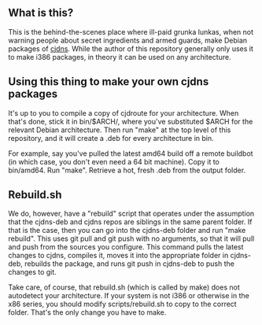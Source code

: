 ## What is this?

This is the behind-the-scenes place where ill-paid grunka lunkas, when not warning people about secret ingredients and armed guards, make Debian packages of [cjdns](https://github.com/cjdelisle/cjdns/). While the author of this repository generally only uses it to make i386 packages, in theory it can be used on any architecture.

## Using this thing to make your own cjdns packages

It's up to you to compile a copy of cjdroute for your architecture. When that's done, stick it in bin/$ARCH/, where you've substituted $ARCH for the relevant Debian architecture. Then run "make" at the top level of this repository, and it will create a .deb for every architecture in bin.

For example, say you've pulled the latest amd64 build off a remote buildbot (in which case, you don't even need a 64 bit machine). Copy it to bin/amd64. Run "make". Retrieve a hot, fresh .deb from the output folder.

## Rebuild.sh

We do, however, have a "rebuild" script that operates under the assumption that the cjdns-deb and cjdns repos are siblings in the same
parent folder. If that is the case, then you can go into the cjdns-deb folder and run "make rebuild". This uses git pull and git push with
no arguments, so that it will pull and push from the sources you configure. This command pulls the latest changes to cjdns, compiles it,
moves it into the appropriate folder in cjdns-deb, rebuilds the package, and runs git push in cjdns-deb to push the changes to git.

Take care, of course, that rebuild.sh (which is called by make) does not autodetect your architecture. If your system is not i386 or
otherwise in the x86 series, you should modify scripts/rebuild.sh to copy to the correct folder. That's the only change you have to make.

